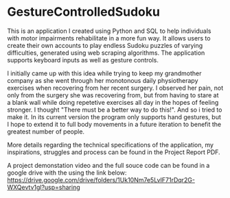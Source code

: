 # GestureControlledSudoku
This is an application I created using Python and SQL to help individuals with motor impairments rehabilitate in a more fun way. 
It allows users to create their own accounts to play endless Sudoku puzzles of varying difficulties, generated using web scraping algorithms.
The application supports keyboard inputs as well as gesture controls.

I initially came up with this idea while trying to keep my grandmother company as she went through her monotonous daily physiotherapy 
exercises when recovering from her recent surgery. I observed her pain, not only from the surgery she was recovering from, but from having 
to stare at a blank wall while doing repetetive exercises all day in the hopes of feeling stronger. I thought "There must be a better way
to do this!". And so i tried to make it. In its current version the program only supports hand gestures, but I hope to extend it to full body
movements in a future iteration to benefit the greatest number of people. 

More details regarding the technical specifications of the application, my inspirations, struggles and process can be found in 
the Project Report PDF. 

A project demonstation video and the full souce code can be found in a google drive with the using the link below:
https://drive.google.com/drive/folders/1Uk10Nm7e5LvIF71rDqr2G-WXQevtv1gl?usp=sharing
